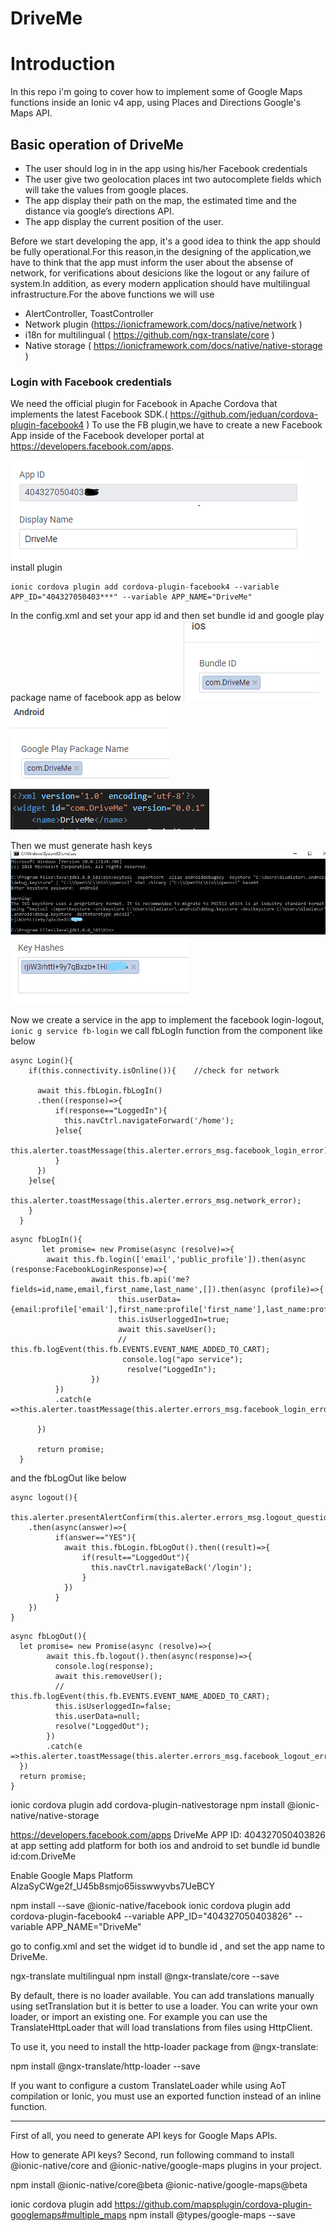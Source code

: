 # DriveMe
# Introduction
In this repo i'm going to cover how to implement some of Google Maps functions inside an Ionic v4 app, using Places and Directions Google's Maps API.
## Basic operation of DriveMe
* The user should log in in the app using his/her Facebook credentials
* The user give two geolocation places int two autocomplete fields which will take the values from
google places.
* The app display their path on the map, the estimated time and the distance via google’s directions API.
* The app display the current position of the user.

Before we start developing the app, it's a good idea to think the app should be fully operational.For this reason,in the designing of the application,we have to think that the app must inform the user about the absense of network, for verifications about desicions like the logout or any failure of system.Ιn addition, as every modern application should have multilingual infrastructure.For the above functions we will use 
* AlertController, ToastController
* Network plugin (https://ionicframework.com/docs/native/network )
* i18n for multilingual ( https://github.com/ngx-translate/core )
* Native storage ( https://ionicframework.com/docs/native/native-storage )

### Login with Facebook credentials
We need the official plugin for Facebook in Apache Cordova that implements the latest Facebook SDK.( https://github.com/jeduan/cordova-plugin-facebook4 )
To use the FB plugin,we have to create a new Facebook App inside of the Facebook developer portal at https://developers.facebook.com/apps.

![alt text](./DriveMe/readme/fbID.PNG)
install plugin
```
ionic cordova plugin add cordova-plugin-facebook4 --variable APP_ID="404327050403***" --variable APP_NAME="DriveMe"
```
In the config.xml and set your app id and then set bundle id and google play package name of facebook app as below
![alt text](./DriveMe/readme/fb-bundleid.PNG) ![alt text](./DriveMe/readme/fb-googlePlay.PNG) ![alt text](./DriveMe/readme/configID.PNG)

Then we must generate hash keys 
![alt text](./DriveMe/readme/hashkeys.jpg) ![alt text](./DriveMe/readme/fbhashkey.jpg)

Now we create a service in the app to implement the facebook login-logout,
``` ionic g service fb-login ```
we call fbLogIn function from the component like below
```
async Login(){
    if(this.connectivity.isOnline()){    //check for network

      await this.fbLogin.fbLogIn()
      .then((response)=>{
          if(response=="LoggedIn"){
            this.navCtrl.navigateForward('/home');
          }else{
            this.alerter.toastMessage(this.alerter.errors_msg.facebook_login_error);
          }  
      })
    }else{
      this.alerter.toastMessage(this.alerter.errors_msg.network_error);
    }
  }
  ```
  
```
async fbLogIn(){
       let promise= new Promise(async (resolve)=>{
        await this.fb.login(['email','public_profile']).then(async (response:FacebookLoginResponse)=>{
                  await this.fb.api('me?fields=id,name,email,first_name,last_name',[]).then(async (profile)=>{
                        this.userData={email:profile['email'],first_name:profile['first_name'],last_name:profile['last_name']};
                        this.isUserloggedIn=true;
                        await this.saveUser();
                        //  this.fb.logEvent(this.fb.EVENTS.EVENT_NAME_ADDED_TO_CART); 
                         console.log("apo service"); 
                          resolve("LoggedIn");
                  })  
          })
          .catch(e =>this.alerter.toastMessage(this.alerter.errors_msg.facebook_login_error));         
   
      })
    
      return promise;   
  }
  ```
  and the fbLogOut like below 
  ```
  async logout(){
    this.alerter.presentAlertConfirm(this.alerter.errors_msg.logout_question)
      .then(async(answer)=>{
            if(answer=="YES"){
              await this.fbLogin.fbLogOut().then((result)=>{
                  if(result=="LoggedOut"){
                    this.navCtrl.navigateBack('/login');
                  }
              })
            }
      })
  } 
  ```
  ```
  async fbLogOut(){
    let promise= new Promise(async (resolve)=>{
          await this.fb.logout().then(async(response)=>{
            console.log(response);
            await this.removeUser();
            // this.fb.logEvent(this.fb.EVENTS.EVENT_NAME_ADDED_TO_CART);
            this.isUserloggedIn=false;
            this.userData=null;
            resolve("LoggedOut");
          })
          .catch(e =>this.alerter.toastMessage(this.alerter.errors_msg.facebook_logout_error));
    })
    return promise;
  }
  ```
  
  




ionic cordova plugin add cordova-plugin-nativestorage
npm install @ionic-native/native-storage

https://developers.facebook.com/apps
DriveMe 
APP ID: 404327050403826
at app setting add platform for both ios and android to set bundle id
bundle id:com.DriveMe

Enable Google Maps Platform
AIzaSyCWge2f_U45b8smjo65isswwyvbs7UeBCY

npm install --save @ionic-native/facebook
ionic cordova plugin add cordova-plugin-facebook4 --variable APP_ID="404327050403826" --variable APP_NAME="DriveMe"

go to config.xml and set the widget id to bundle id ,
and set the app name to DriveMe.

ngx-translate multilingual
npm install @ngx-translate/core --save

By default, there is no loader available. You can add translations manually using setTranslation but it is better to use a loader. You can write your own loader, or import an existing one. For example you can use the TranslateHttpLoader that will load translations from files using HttpClient.

To use it, you need to install the http-loader package from @ngx-translate:

npm install @ngx-translate/http-loader --save

If you want to configure a custom TranslateLoader while using AoT compilation or Ionic, you must use an exported function instead of an inline function.



-------------------------
First of all, you need to generate API keys for Google Maps APIs.

How to generate API keys?
Second, run following command to install @ionic-native/core and @ionic-native/google-maps plugins in your project.

npm install @ionic-native/core@beta @ionic-native/google-maps@beta

ionic cordova plugin add https://github.com/mapsplugin/cordova-plugin-googlemaps#multiple_maps
npm install @types/google-maps --save
